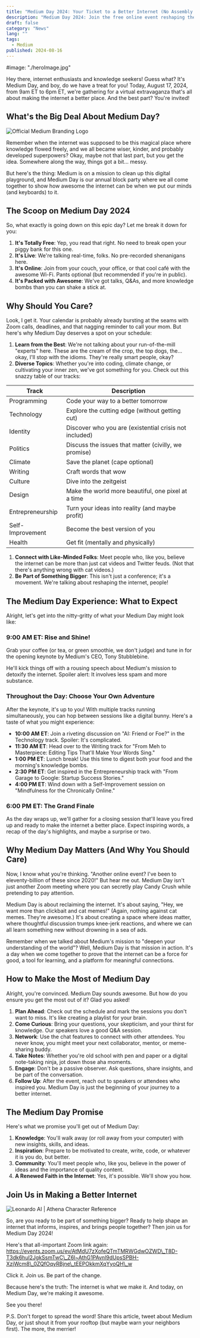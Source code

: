```yaml
---
title: "Medium Day 2024: Your Ticket to a Better Internet (No Assembly Required!)"
description: "Medium Day 2024: Join the free online event reshaping the internet. Learn, connect, and be inspired. A better internet starts here!"
draft: false
category: "News"
lang: ""
tags:
  - Medium
published: 2024-08-16
---
```


#image: "./heroImage.jpg"

Hey there, internet enthusiasts and knowledge seekers! Guess what? It's Medium Day, and boy, do we have a treat for you! Today, August 17, 2024, from 9am ET to 6pm ET, we're gathering for a virtual extravaganza that's all about making the internet a better place. And the best part? You're invited!


## What's the Big Deal About Medium Day?

![Official Medium Branding Logo](https://res-1.cloudinary.com/ddicetqs5/image/upload/f_auto,fl_force_strip,q_auto:best/v1/wayfinder-ghost-blog/download-2)

Remember when the internet was supposed to be this magical place where knowledge flowed freely, and we all became wiser, kinder, and probably developed superpowers? Okay, maybe not that last part, but you get the idea. Somewhere along the way, things got a bit... messy.

But here's the thing: Medium is on a mission to clean up this digital playground, and Medium Day is our annual block party where we all come together to show how awesome the internet can be when we put our minds (and keyboards) to it.

## The Scoop on Medium Day 2024

So, what exactly is going down on this epic day? Let me break it down for you:

1. **It's Totally Free**: Yep, you read that right. No need to break open your piggy bank for this one.
2. **It's Live**: We're talking real-time, folks. No pre-recorded shenanigans here.
3. **It's Online**: Join from your couch, your office, or that cool café with the awesome Wi-Fi. Pants optional (but recommended if you're in public).
4. **It's Packed with Awesome**: We've got talks, Q&As, and more knowledge bombs than you can shake a stick at.

## Why Should You Care?

Look, I get it. Your calendar is probably already bursting at the seams with Zoom calls, deadlines, and that nagging reminder to call your mom. But here's why Medium Day deserves a spot on your schedule:

1. **Learn from the Best**: We're not talking about your run-of-the-mill "experts" here. These are the cream of the crop, the top dogs, the... okay, I'll stop with the idioms. They're really smart people, okay?
2. **Diverse Topics**: Whether you're into coding, climate change, or cultivating your inner zen, we've got something for you. Check out this snazzy table of our tracks:

| Track            | Description                                            |
| ---------------- | ------------------------------------------------------ |
| Programming      | Code your way to a better tomorrow                     |
| Technology       | Explore the cutting edge (without getting cut)         |
| Identity         | Discover who you are (existential crisis not included) |
| Politics         | Discuss the issues that matter (civilly, we promise)   |
| Climate          | Save the planet (cape optional)                        |
| Writing          | Craft words that wow                                   |
| Culture          | Dive into the zeitgeist                                |
| Design           | Make the world more beautiful, one pixel at a time     |
| Entrepreneurship | Turn your ideas into reality (and maybe profit)        |
| Self-Improvement | Become the best version of you                         |
| Health           | Get fit (mentally and physically)                      |

1. **Connect with Like-Minded Folks**: Meet people who, like you, believe the internet can be more than just cat videos and Twitter feuds. (Not that there's anything wrong with cat videos.)
2. **Be Part of Something Bigger**: This isn't just a conference; it's a movement. We're talking about reshaping the internet, people!

## The Medium Day Experience: What to Expect

Alright, let's get into the nitty-gritty of what your Medium Day might look like:

### 9:00 AM ET: Rise and Shine!

Grab your coffee (or tea, or green smoothie, we don't judge) and tune in for the opening keynote by Medium's CEO, Tony Stubblebine.

He'll kick things off with a rousing speech about Medium's mission to detoxify the internet. Spoiler alert: It involves less spam and more substance.

### Throughout the Day: Choose Your Own Adventure

After the keynote, it's up to you! With multiple tracks running simultaneously, you can hop between sessions like a digital bunny. Here's a taste of what you might experience:

- **10:00 AM ET**: Join a riveting discussion on "AI: Friend or Foe?" in the Technology track. Spoiler: It's complicated.
- **11:30 AM ET**: Head over to the Writing track for "From Meh to Masterpiece: Editing Tips That'll Make Your Words Sing."
- **1:00 PM ET**: Lunch break! Use this time to digest both your food and the morning's knowledge bombs.
- **2:30 PM ET**: Get inspired in the Entrepreneurship track with "From Garage to Google: Startup Success Stories."
- **4:00 PM ET**: Wind down with a Self-Improvement session on "Mindfulness for the Chronically Online."

### 6:00 PM ET: The Grand Finale

As the day wraps up, we'll gather for a closing session that'll leave you fired up and ready to make the internet a better place. Expect inspiring words, a recap of the day's highlights, and maybe a surprise or two.

## Why Medium Day Matters (And Why You Should Care)

Now, I know what you're thinking. "Another online event? I've been to eleventy-billion of these since 2020!" But hear me out. Medium Day isn't just another Zoom meeting where you can secretly play Candy Crush while pretending to pay attention.

Medium Day is about reclaiming the internet. It's about saying, "Hey, we want more than clickbait and cat memes!" (Again, nothing against cat memes. They're awesome.) It's about creating a space where ideas matter, where thoughtful discussion trumps knee-jerk reactions, and where we can all learn something new without drowning in a sea of ads.

Remember when we talked about Medium's mission to "deepen your understanding of the world"? Well, Medium Day is that mission in action. It's a day when we come together to prove that the internet can be a force for good, a tool for learning, and a platform for meaningful connections.

## How to Make the Most of Medium Day

Alright, you're convinced. Medium Day sounds awesome. But how do you ensure you get the most out of it? Glad you asked!

1. **Plan Ahead**: Check out the schedule and mark the sessions you don't want to miss. It's like creating a playlist for your brain.
2. **Come Curious**: Bring your questions, your skepticism, and your thirst for knowledge. Our speakers love a good Q&A session.
3. **Network**: Use the chat features to connect with other attendees. You never know, you might meet your next collaborator, mentor, or meme-sharing buddy.
4. **Take Notes**: Whether you're old school with pen and paper or a digital note-taking ninja, jot down those aha moments.
5. **Engage**: Don't be a passive observer. Ask questions, share insights, and be part of the conversation.
6. **Follow Up**: After the event, reach out to speakers or attendees who inspired you. Medium Day is just the beginning of your journey to a better internet.

## The Medium Day Promise

Here's what we promise you'll get out of Medium Day:

1. **Knowledge**: You'll walk away (or roll away from your computer) with new insights, skills, and ideas.
2. **Inspiration**: Prepare to be motivated to create, write, code, or whatever it is you do, but better.
3. **Community**: You'll meet people who, like you, believe in the power of ideas and the importance of quality content.
4. **A Renewed Faith in the Internet**: Yes, it's possible. We'll show you how.

## Join Us in Making a Better Internet

![Leonardo AI | Athena Character Reference](https://res-2.cloudinary.com/ddicetqs5/image/upload/f_auto,fl_force_strip,q_auto:best/v1/wayfinder-ghost-blog/Illustrative_Albedo_Inspiring_flirtatious_sexy_techlady_standi_5--1-)

So, are you ready to be part of something bigger? Ready to help shape an internet that informs, inspires, and brings people together? Then join us for Medium Day 2024!

Here's that all-important Zoom link again: https://events.zoom.us/ev/AtMdU7zXofeQTmTMRWGdwOZWD\_T8D-T3dk6hul2JgkSsmTwC\_Z6l~AthG1PAvnl9dUpsSPBH-XzjWcm8\_0ZQfOqyRBjne\_tEEPOkkmXqYyoQH\_w

Click it. Join us. Be part of the change.

Because here's the truth: The internet is what we make it. And today, on Medium Day, we're making it awesome.

See you there!

P.S. Don't forget to spread the word! Share this article, tweet about Medium Day, or just shout it from your rooftop (but maybe warn your neighbors first). The more, the merrier!
